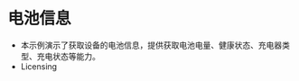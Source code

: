 # 电池信息<a name="ZH-CN_TOPIC_0000001127379279"></a>

-   本示例演示了获取设备的电池信息，提供获取电池电量、健康状态、充电器类型、充电状态等能力。
-   Licensing
